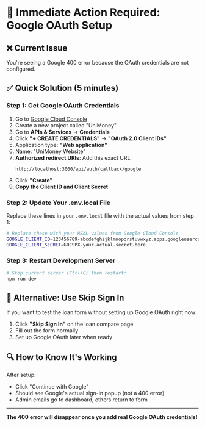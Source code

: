 # 🚨 **Immediate Action Required: Google OAuth Setup**

## ❌ **Current Issue**
You're seeing a Google 400 error because the OAuth credentials are not configured.

## ✅ **Quick Solution (5 minutes)**

### **Step 1: Get Google OAuth Credentials**
1. Go to [Google Cloud Console](https://console.cloud.google.com/)
2. Create a new project called "UniMoney"
3. Go to **APIs & Services** → **Credentials**
4. Click **"+ CREATE CREDENTIALS"** → **"OAuth 2.0 Client IDs"**
5. Application type: **"Web application"**
6. Name: "UniMoney Website"
7. **Authorized redirect URIs**: Add this exact URL:
   ```
   http://localhost:3000/api/auth/callback/google
   ```
8. Click **"Create"**
9. **Copy the Client ID and Client Secret**

### **Step 2: Update Your .env.local File**
Replace these lines in your `.env.local` file with the actual values from step 1:

```bash
# Replace these with your REAL values from Google Cloud Console
GOOGLE_CLIENT_ID=123456789-abcdefghijklmnopqrstuvwxyz.apps.googleusercontent.com
GOOGLE_CLIENT_SECRET=GOCSPX-your-actual-secret-here
```

### **Step 3: Restart Development Server**
```bash
# Stop current server (Ctrl+C) then restart:
npm run dev
```

## 🎯 **Alternative: Use Skip Sign In**
If you want to test the loan form without setting up Google OAuth right now:
1. Click **"Skip Sign In"** on the loan compare page
2. Fill out the form normally
3. Set up Google OAuth later when ready

## 🔍 **How to Know It's Working**
After setup:
- Click "Continue with Google"
- Should see Google's actual sign-in popup (not a 400 error)
- Admin emails go to dashboard, others return to form

---
**The 400 error will disappear once you add real Google OAuth credentials!**